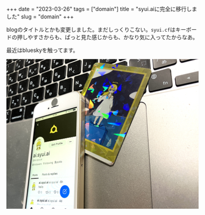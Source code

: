 +++
date = "2023-03-26"
tags = ["domain"]
title = "syui.aiに完全に移行しました"
slug = "domain"
+++

blogのタイトルとかも変更しました。まだしっくりこない。`syui.cf`はキーボードの押しやすさからも、ぱっと見た感じからも、かなり気に入ってたからなあ。

最近はblueskyを触ってます。

![](https://raw.githubusercontent.com/syui/img/master/other/bluesky_20230321_0003.jpg)
